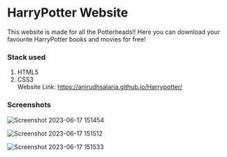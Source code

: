 # HarryPotter Website
This website is made for all the Potterheads!!
Here you can download your favourite HarryPotter books and movies for free!
### Stack used
1. HTML5
2. CSS3                                                                                                                                                 
 Website Link: https://anirudhsalaria.github.io/Harrypotter/


### Screenshots
![Screenshot 2023-06-17 151454](https://github.com/anirudhsalaria/Harrypotter/assets/109616328/c0bdc17e-1fd6-4061-8680-8ea72fa844f1)


![Screenshot 2023-06-17 151512](https://github.com/anirudhsalaria/Harrypotter/assets/109616328/d099173b-08a0-43be-bfce-6a48aa94abb4)



![Screenshot 2023-06-17 151533](https://github.com/anirudhsalaria/Harrypotter/assets/109616328/ae8acc4f-9ff0-49e3-ac99-a65159183074)
